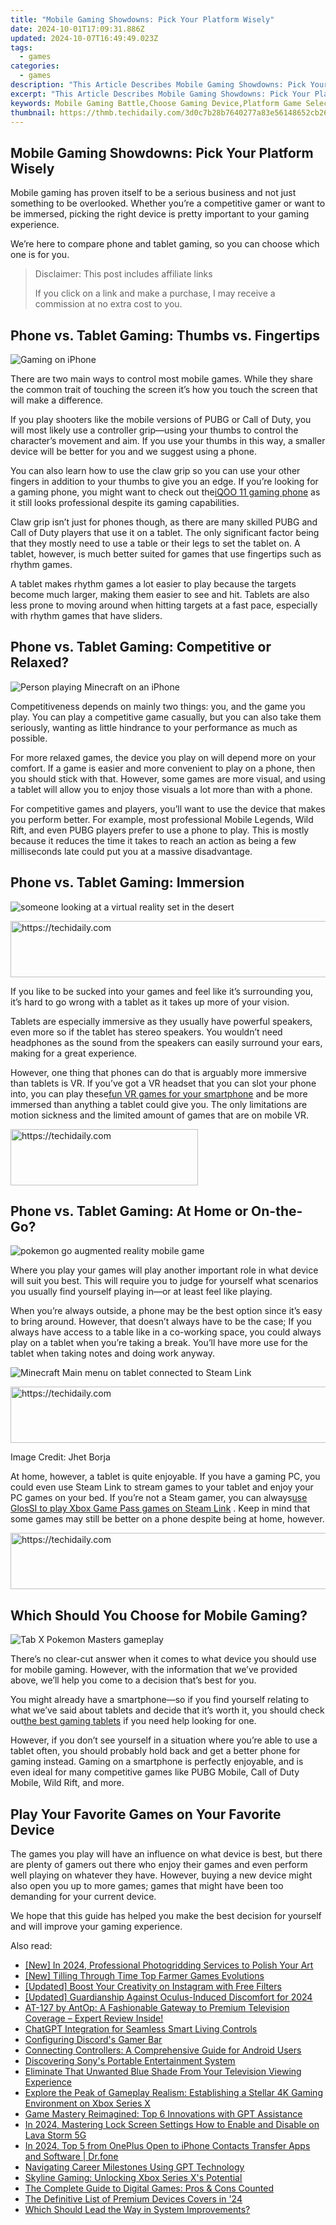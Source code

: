```yaml
---
title: "Mobile Gaming Showdowns: Pick Your Platform Wisely"
date: 2024-10-01T17:09:31.886Z
updated: 2024-10-07T16:49:49.023Z
tags:
  - games
categories:
  - games
description: "This Article Describes Mobile Gaming Showdowns: Pick Your Platform Wisely"
excerpt: "This Article Describes Mobile Gaming Showdowns: Pick Your Platform Wisely"
keywords: Mobile Gaming Battle,Choose Gaming Device,Platform Game Selection,Wise Gaming Methods,Smart Mobile Games,Optimal Gaming Device,Strategic Gamer Choice
thumbnail: https://thmb.techidaily.com/3d0c7b28b7640277a83e56148652cb264b53fd3e0f61a09c67b9e7dbbff5f451.jpg
---
```


## Mobile Gaming Showdowns: Pick Your Platform Wisely

 Mobile gaming has proven itself to be a serious business and not just something to be overlooked. Whether you’re a competitive gamer or want to be immersed, picking the right device is pretty important to your gaming experience.

 We’re here to compare phone and tablet gaming, so you can choose which one is for you.

>  Disclaimer: This post includes affiliate links
>
>  If you click on a link and make a purchase, I may receive a commission at no extra cost to you.
>

## Phone vs. Tablet Gaming: Thumbs vs. Fingertips

![Gaming on iPhone](https://static1.makeuseofimages.com/wordpress/wp-content/uploads/2022/10/iphone-games-with-promotion-display.jpg)

 There are two main ways to control most mobile games. While they share the common trait of touching the screen it’s how you touch the screen that will make a difference.

 If you play shooters like the mobile versions of PUBG or Call of Duty, you will most likely use a controller grip—using your thumbs to control the character’s movement and aim. If you use your thumbs in this way, a smaller device will be better for you and we suggest using a phone.

 You can also learn how to use the claw grip so you can use your other fingers in addition to your thumbs to give you an edge. If you’re looking for a gaming phone, you might want to check out the[iQOO 11 gaming phone](https://www.makeuseof.com/iqoo-11-review/) as it still looks professional despite its gaming capabilities.

 Claw grip isn’t just for phones though, as there are many skilled PUBG and Call of Duty players that use it on a tablet. The only significant factor being that they mostly need to use a table or their legs to set the tablet on. A tablet, however, is much better suited for games that use fingertips such as rhythm games.

 A tablet makes rhythm games a lot easier to play because the targets become much larger, making them easier to see and hit. Tablets are also less prone to moving around when hitting targets at a fast pace, especially with rhythm games that have sliders.

## Phone vs. Tablet Gaming: Competitive or Relaxed?

![Person playing Minecraft on an iPhone](https://static1.makeuseofimages.com/wordpress/wp-content/uploads/2023/04/minecraft-ios-map.jpg)

 Competitiveness depends on mainly two things: you, and the game you play. You can play a competitive game casually, but you can also take them seriously, wanting as little hindrance to your performance as much as possible.

 For more relaxed games, the device you play on will depend more on your comfort. If a game is easier and more convenient to play on a phone, then you should stick with that. However, some games are more visual, and using a tablet will allow you to enjoy those visuals a lot more than with a phone.

 For competitive games and players, you’ll want to use the device that makes you perform better. For example, most professional Mobile Legends, Wild Rift, and even PUBG players prefer to use a phone to play. This is mostly because it reduces the time it takes to reach an action as being a few milliseconds late could put you at a massive disadvantage.

## Phone vs. Tablet Gaming: Immersion

![someone looking at a virtual reality set in the desert](https://static1.makeuseofimages.com/wordpress/wp-content/uploads/2023/08/person-with-vr-set.jpg)

<!-- affiliate ads begin -->
<a href="https://appsumo.8odi.net/c/5597632/2130886/7443" target="_top" id="2130886">
  <img src="//a.impactradius-go.com/display-ad/7443-2130886" border="0" alt="https://techidaily.com" width="728" height="90"/>
</a>
<img height="0" width="0" src="https://appsumo.8odi.net/i/5597632/2130886/7443" style="position:absolute;visibility:hidden;" border="0" />
<!-- affiliate ads end -->

 If you like to be sucked into your games and feel like it’s surrounding you, it’s hard to go wrong with a tablet as it takes up more of your vision.

 Tablets are especially immersive as they usually have powerful speakers, even more so if the tablet has stereo speakers. You wouldn’t need headphones as the sound from the speakers can easily surround your ears, making for a great experience.

 However, one thing that phones can do that is arguably more immersive than tablets is VR. If you’ve got a VR headset that you can slot your phone into, you can play these[fun VR games for your smartphone](https://www.makeuseof.com/tag/best-virtual-reality-games-android-ios/) and be more immersed than anything a tablet could give you. The only limitations are motion sickness and the limited amount of games that are on mobile VR.

<!-- affiliate ads begin -->
<a href="https://wigfever.sjv.io/c/5597632/2005183/22899" target="_top" id="2005183">
  <img src="//a.impactradius-go.com/display-ad/22899-2005183" border="0" alt="https://techidaily.com" width="300" height="90"/>
</a>
<img height="0" width="0" src="https://wigfever.sjv.io/i/5597632/2005183/22899" style="position:absolute;visibility:hidden;" border="0" />
<!-- affiliate ads end -->

## Phone vs. Tablet Gaming: At Home or On-the-Go?

![pokemon go augmented reality mobile game](https://static1.makeuseofimages.com/wordpress/wp-content/uploads/2023/09/pokemon-go-game.jpg)

 Where you play your games will play another important role in what device will suit you best. This will require you to judge for yourself what scenarios you usually find yourself playing in—or at least feel like playing.

 When you’re always outside, a phone may be the best option since it’s easy to bring around. However, that doesn’t always have to be the case; If you always have access to a table like in a co-working space, you could always play on a tablet when you’re taking a break. You’ll have more use for the tablet when taking notes and doing work anyway.

![Minecraft Main menu on tablet connected to Steam Link](https://static1.makeuseofimages.com/wordpress/wp-content/uploads/wm/2023/07/minecraft-main-menu-on-tablet-connected-to-steam-link-1.JPG)

<!-- affiliate ads begin -->
<a href="https://imp.i357552.net/c/5597632/1013424/11832" target="_top" id="1013424">
  <img src="//a.impactradius-go.com/display-ad/11832-1013424" border="0" alt="https://techidaily.com" width="728" height="90"/>
</a>
<img height="0" width="0" src="https://imp.i357552.net/i/5597632/1013424/11832" style="position:absolute;visibility:hidden;" border="0" />
<!-- affiliate ads end -->

 Image Credit: Jhet Borja

 At home, however, a tablet is quite enjoyable. If you have a gaming PC, you could even use Steam Link to stream games to your tablet and enjoy your PC games on your bed. If you’re not a Steam gamer, you can always[use GlosSI to play Xbox Game Pass games on Steam Link](https://www.makeuseof.com/how-to-play-game-pass-on-steam-link-with-glossi/) . Keep in mind that some games may still be better on a phone despite being at home, however.

<!-- affiliate ads begin -->
<a href="https://review-au.sjv.io/c/5597632/2135315/14409" target="_top" id="2135315">
  <img src="//a.impactradius-go.com/display-ad/14409-2135315" border="0" alt="https://techidaily.com" width="728" height="90"/>
</a>
<img height="0" width="0" src="https://review-au.sjv.io/i/5597632/2135315/14409" style="position:absolute;visibility:hidden;" border="0" />
<!-- affiliate ads end -->

## Which Should You Choose for Mobile Gaming?

![Tab X Pokemon Masters gameplay](https://static1.makeuseofimages.com/wordpress/wp-content/uploads/2023/04/tabx_pokemonmasters.jpg)

 There’s no clear-cut answer when it comes to what device you should use for mobile gaming. However, with the information that we’ve provided above, we’ll help you come to a decision that’s best for you.

 You might already have a smartphone—so if you find yourself relating to what we’ve said about tablets and decide that it’s worth it, you should check out[the best gaming tablets](https://www.makeuseof.com/best-gaming-tablets/) if you need help looking for one.

 However, if you don’t see yourself in a situation where you’re able to use a tablet often, you should probably hold back and get a better phone for gaming instead. Gaming on a smartphone is perfectly enjoyable, and is even ideal for many competitive games like PUBG Mobile, Call of Duty Mobile, Wild Rift, and more.

## Play Your Favorite Games on Your Favorite Device

 The games you play will have an influence on what device is best, but there are plenty of gamers out there who enjoy their games and even perform well playing on whatever they have. However, buying a new device might also open you up to more games; games that might have been too demanding for your current device.

 We hope that this guide has helped you make the best decision for yourself and will improve your gaming experience.

<ins class="adsbygoogle"
     style="display:block"
     data-ad-format="autorelaxed"
     data-ad-client="ca-pub-7571918770474297"
     data-ad-slot="1223367746"></ins>

<ins class="adsbygoogle"
     style="display:block"
     data-ad-client="ca-pub-7571918770474297"
     data-ad-slot="8358498916"
     data-ad-format="auto"
     data-full-width-responsive="true"></ins>

<span class="atpl-alsoreadstyle">Also read:</span>
<div><ul>
<li><a href="https://fox-http.techidaily.com/new-in-2024-professional-photogridding-services-to-polish-your-art/"><u>[New] In 2024, Professional Photogridding Services to Polish Your Art</u></a></li>
<li><a href="https://video-screen-grab.techidaily.com/new-tilling-through-time-top-farmer-games-evolutions/"><u>[New] Tilling Through Time Top Farmer Games Evolutions</u></a></li>
<li><a href="https://instagram-video-recordings.techidaily.com/updated-boost-your-creativity-on-instagram-with-free-filters/"><u>[Updated] Boost Your Creativity on Instagram with Free Filters</u></a></li>
<li><a href="https://fox-links.techidaily.com/updated-guardianship-against-oculus-induced-discomfort-for-2024/"><u>[Updated] Guardianship Against Oculus-Induced Discomfort for 2024</u></a></li>
<li><a href="https://buynow-reviews.techidaily.com/at-127-by-antop-a-fashionable-gateway-to-premium-television-coverage-expert-review-inside/"><u>AT-127 by AntOp: A Fashionable Gateway to Premium Television Coverage – Expert Review Inside!</u></a></li>
<li><a href="https://tech-hub.techidaily.com/chatgpt-integration-for-seamless-smart-living-controls/"><u>ChatGPT Integration for Seamless Smart Living Controls</u></a></li>
<li><a href="https://games-able.techidaily.com/configuring-discords-gamer-bar/"><u>Configuring Discord's Gamer Bar</u></a></li>
<li><a href="https://games-able.techidaily.com/connecting-controllers-a-comprehensive-guide-for-android-users/"><u>Connecting Controllers: A Comprehensive Guide for Android Users</u></a></li>
<li><a href="https://games-able.techidaily.com/discovering-sonys-portable-entertainment-system/"><u>Discovering Sony's Portable Entertainment System</u></a></li>
<li><a href="https://tech-recovery.techidaily.com/eliminate-that-unwanted-blue-shade-from-your-television-viewing-experience/"><u>Eliminate That Unwanted Blue Shade From Your Television Viewing Experience</u></a></li>
<li><a href="https://games-able.techidaily.com/explore-the-peak-of-gameplay-realism-establishing-a-stellar-4k-gaming-environment-on-xbox-series-x/"><u>Explore the Peak of Gameplay Realism: Establishing a Stellar 4K Gaming Environment on Xbox Series X</u></a></li>
<li><a href="https://games-able.techidaily.com/game-mastery-reimagined-top-6-innovations-with-gpt-assistance/"><u>Game Mastery Reimagined: Top 6 Innovations with GPT Assistance</u></a></li>
<li><a href="https://android-unlock.techidaily.com/in-2024-mastering-lock-screen-settings-how-to-enable-and-disable-on-lava-storm-5g-by-drfone-android/"><u>In 2024, Mastering Lock Screen Settings How to Enable and Disable on Lava Storm 5G</u></a></li>
<li><a href="https://android-transfer.techidaily.com/in-2024-top-5-from-oneplus-open-to-iphone-contacts-transfer-apps-and-software-drfone-by-drfone-transfer-from-android-transfer-from-android/"><u>In 2024, Top 5 from OnePlus Open to iPhone Contacts Transfer Apps and Software | Dr.fone</u></a></li>
<li><a href="https://tech-hub.techidaily.com/navigating-career-milestones-using-gpt-technology/"><u>Navigating Career Milestones Using GPT Technology</u></a></li>
<li><a href="https://games-able.techidaily.com/skyline-gaming-unlocking-xbox-series-xs-potential/"><u>Skyline Gaming: Unlocking Xbox Series X's Potential</u></a></li>
<li><a href="https://games-able.techidaily.com/the-complete-guide-to-digital-games-pros-and-cons-counted/"><u>The Complete Guide to Digital Games: Pros & Cons Counted</u></a></li>
<li><a href="https://games-able.techidaily.com/the-definitive-list-of-premium-devices-covers-in-24/"><u>The Definitive List of Premium Devices Covers in '24</u></a></li>
<li><a href="https://games-able.techidaily.com/which-should-lead-the-way-in-system-improvements/"><u>Which Should Lead the Way in System Improvements?</u></a></li>
</ul></div>

